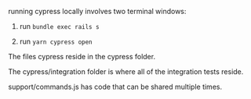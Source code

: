 running cypress locally involves two terminal windows:

1) run `bundle exec rails s`

2) run `yarn cypress open`


The files cypress reside in the cypress folder.

The cypress/integration folder is where all of the integration tests reside.

support/commands.js has code that can be shared multiple times.